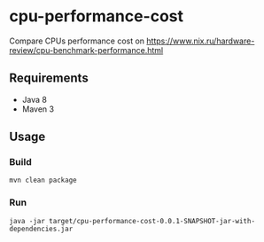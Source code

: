 # cpu-performance-cost
Compare CPUs performance cost on https://www.nix.ru/hardware-review/cpu-benchmark-performance.html

## Requirements
* Java 8
* Maven 3

## Usage
### Build
`mvn clean package`
### Run
`java -jar target/cpu-performance-cost-0.0.1-SNAPSHOT-jar-with-dependencies.jar`